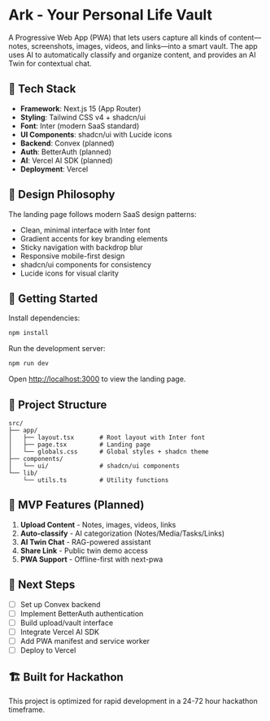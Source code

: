 # Ark - Your Personal Life Vault

A Progressive Web App (PWA) that lets users capture all kinds of content—notes, screenshots, images, videos, and links—into a smart vault. The app uses AI to automatically classify and organize content, and provides an AI Twin for contextual chat.

## 🚀 Tech Stack

- **Framework**: Next.js 15 (App Router)
- **Styling**: Tailwind CSS v4 + shadcn/ui
- **Font**: Inter (modern SaaS standard)
- **UI Components**: shadcn/ui with Lucide icons
- **Backend**: Convex (planned)
- **Auth**: BetterAuth (planned)
- **AI**: Vercel AI SDK (planned)
- **Deployment**: Vercel

## 🎨 Design Philosophy

The landing page follows modern SaaS design patterns:
- Clean, minimal interface with Inter font
- Gradient accents for key branding elements
- Sticky navigation with backdrop blur
- Responsive mobile-first design
- shadcn/ui components for consistency
- Lucide icons for visual clarity

## 🏃 Getting Started

Install dependencies:
```bash
npm install
```

Run the development server:
```bash
npm run dev
```

Open [http://localhost:3000](http://localhost:3000) to view the landing page.

## 📁 Project Structure

```
src/
├── app/
│   ├── layout.tsx       # Root layout with Inter font
│   ├── page.tsx         # Landing page
│   └── globals.css      # Global styles + shadcn theme
├── components/
│   └── ui/              # shadcn/ui components
└── lib/
    └── utils.ts         # Utility functions
```

## 🎯 MVP Features (Planned)

1. **Upload Content** - Notes, images, videos, links
2. **Auto-classify** - AI categorization (Notes/Media/Tasks/Links)
3. **AI Twin Chat** - RAG-powered assistant
4. **Share Link** - Public twin demo access
5. **PWA Support** - Offline-first with next-pwa

## 📝 Next Steps

- [ ] Set up Convex backend
- [ ] Implement BetterAuth authentication
- [ ] Build upload/vault interface
- [ ] Integrate Vercel AI SDK
- [ ] Add PWA manifest and service worker
- [ ] Deploy to Vercel

## 🏗️ Built for Hackathon

This project is optimized for rapid development in a 24-72 hour hackathon timeframe.

